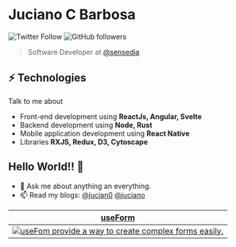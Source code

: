 # Juciano C Barbosa
![Twitter Follow](https://img.shields.io/twitter/follow/juciano_barbosa?label=Fallow%20jucian0&style=social) ![GitHub followers](https://img.shields.io/github/followers/jucian0?style=social)

> Software Developer at [@sensedia](https://github.com/Sensedia)

## ⚡ Technologies
Talk to me about
- Front-end development using **ReactJs, Angular, Svelte**
- Backend development using **Node, Rust**
- Mobile application development using **React Native**
- Libraries **RXJS, Redux, D3, Cytoscape**

## Hello World!! 🤔
- 💬 Ask me about anything an everything.
- 📫 Read my blogs: [@jucian0](https://medium.com/@jucian0) [@juciano](https://dev.to/jucian0)


<div align="center">
  <table border="0" cellspacing="0" cellpadding="0">
    <thead>
      <tr>
        <th>
          <strong><a href="https://github.com/Jucian0/useform">useForm</a></strong>
        </th>
      </tr>
    </thead>
    <tbody>
      <tr>
        <td>
          <a href="https://github.com/Jucian0/useform">
            <img
              alt="useFom provide a way to create complex forms easily."
              src="https://github.com/Jucian0/useform/blob/master/img/logo3.png"
            />
          </a>
        </td>
      </tr>
    </tbody>
  </table>
</div>
